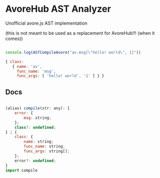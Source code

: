 # AvoreHub AST Analyzer

Unofficial avore.js AST implementation

(this is not meant to be used as a replacement for AvoreHub!!! (when it comes))

```js

console.log(ASTCompileAvore("av.msg[\"hello! world\", 1]"))

{ class:
   { name: 'av',
     func_name: 'msg',
     func_args: [ 'hello! world', '1' ] } }

```

## Docs

```js

(alias) compile(str: any): {
    error: {
        msg: string;
    };
    class?: undefined;
} | {
    class: {
        name: string;
        func_name: string;
        func_args: string[];
    };
    error?: undefined;
}
import compile

```


